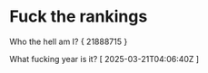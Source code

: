 # Fuck the rankings

Who the hell am I?
{ 21888715 }

What fucking year is it?
[ 2025-03-21T04:06:40Z ]
